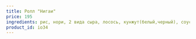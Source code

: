 ```yaml
---
title: Ролл "Нигаи"
price: 195
ingredients: рис, нори, 2 вида сыра, лосось, кунжут(белый,черный), соус яки
product_id: io34
---
```



